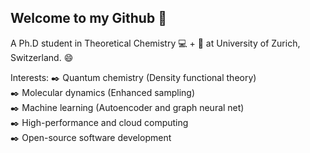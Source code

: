 ## Welcome to my Github 👋

A Ph.D student in Theoretical Chemistry 💻 + 🧪 at University of Zurich, Switzerland. 😄 

Interests:
✒️ Quantum chemistry (Density functional theory) <br>
✒️ Molecular dynamics (Enhanced sampling) <br>
✒️ Machine learning (Autoencoder and graph neural net) <br>
✒️ High-performance and cloud computing <br>
✒️ Open-source software development
